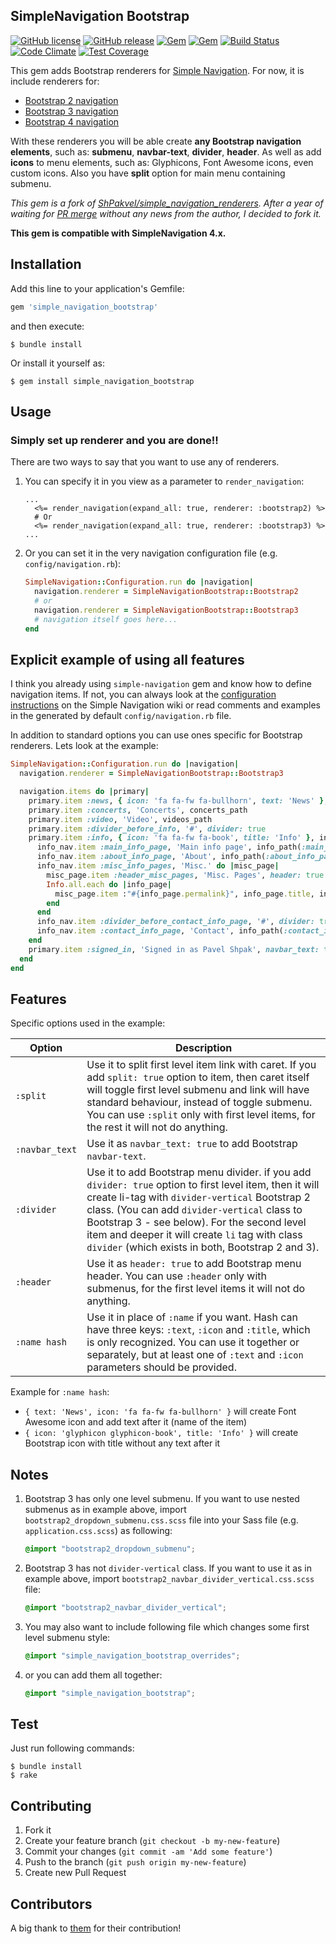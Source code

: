 ## SimpleNavigation Bootstrap

[![GitHub license](https://img.shields.io/github/license/jbox-web/simple_navigation_bootstrap.svg)](https://github.com/jbox-web/simple_navigation_bootstrap/blob/master/LICENSE)
[![GitHub release](https://img.shields.io/github/release/jbox-web/simple_navigation_bootstrap.svg)](https://github.com/jbox-web/simple_navigation_bootstrap/releases/latest)
[![Gem](https://img.shields.io/gem/v/simple_navigation_bootstrap.svg)](https://rubygems.org/gems/simple_navigation_bootstrap/versions/1.0.1)
[![Gem](https://img.shields.io/gem/dtv/simple_navigation_bootstrap.svg)](https://rubygems.org/gems/simple_navigation_bootstrap/versions/1.0.1)
[![Build Status](https://travis-ci.org/jbox-web/simple_navigation_bootstrap.svg?branch=master)](https://travis-ci.org/jbox-web/simple_navigation_bootstrap)
[![Code Climate](https://codeclimate.com/github/jbox-web/simple_navigation_bootstrap/badges/gpa.svg)](https://codeclimate.com/github/jbox-web/simple_navigation_bootstrap)
[![Test Coverage](https://codeclimate.com/github/jbox-web/simple_navigation_bootstrap/badges/coverage.svg)](https://codeclimate.com/github/jbox-web/simple_navigation_bootstrap/coverage)

This gem adds Bootstrap renderers for [Simple Navigation](https://github.com/codeplant/simple-navigation). For now, it is include renderers for:

* [Bootstrap 2 navigation](http://getbootstrap.com/2.3.2/components.html#navbar)
* [Bootstrap 3 navigation](https://getbootstrap.com/docs/3.3/components/#navbar)
* [Bootstrap 4 navigation](https://getbootstrap.com/docs/4.0/components/navbar/)

With these renderers you will be able create **any Bootstrap navigation elements**, such as: **submenu**, **navbar-text**, **divider**, **header**.
As well as add **icons** to menu elements, such as: Glyphicons, Font Awesome icons, even custom icons. Also you have **split** option for main menu containing submenu.

*This gem is a fork of [ShPakvel/simple\_navigation\_renderers](https://github.com/ShPakvel/simple_navigation_renderers).*
*After a year of waiting for [PR merge](https://github.com/ShPakvel/simple_navigation_renderers/pull/14) without any news from the author, I decided to fork it.*

**This gem is compatible with SimpleNavigation 4.x.**

## Installation

Add this line to your application's Gemfile:

```ruby
gem 'simple_navigation_bootstrap'
```

and then execute:

```console
$ bundle install
```

Or install it yourself as:

```console
$ gem install simple_navigation_bootstrap
```

## Usage

### Simply set up renderer and you are done!!

There are two ways to say that you want to use any of renderers.

1. You can specify it in you view as a parameter to `render_navigation`:

    ```erb
    ...
      <%= render_navigation(expand_all: true, renderer: :bootstrap2) %>
      # Or
      <%= render_navigation(expand_all: true, renderer: :bootstrap3) %>
    ...
    ```

2. Or you can set it in the very navigation configuration file (e.g. `config/navigation.rb`):

    ```ruby
    SimpleNavigation::Configuration.run do |navigation|
      navigation.renderer = SimpleNavigationBootstrap::Bootstrap2
      # or
      navigation.renderer = SimpleNavigationBootstrap::Bootstrap3
      # navigation itself goes here...
    end
    ```

## Explicit example of using all features

I think you already using `simple-navigation` gem and know how to define navigation items.
If not, you can always look at the [configuration instructions](https://github.com/andi/simple-navigation/wiki/Configuration) on the Simple Navigation wiki or read comments and examples in the generated by default `config/navigation.rb` file.

In addition to standard options you can use ones specific for Bootstrap renderers.
Lets look at the example:

```ruby
SimpleNavigation::Configuration.run do |navigation|
  navigation.renderer = SimpleNavigationBootstrap::Bootstrap3

  navigation.items do |primary|
    primary.item :news, { icon: 'fa fa-fw fa-bullhorn', text: 'News' }, news_index_path
    primary.item :concerts, 'Concerts', concerts_path
    primary.item :video, 'Video', videos_path
    primary.item :divider_before_info, '#', divider: true
    primary.item :info, { icon: 'fa fa-fw fa-book', title: 'Info' }, info_index_path, split: true do |info_nav|
      info_nav.item :main_info_page, 'Main info page', info_path(:main_info_page)
      info_nav.item :about_info_page, 'About', info_path(:about_info_page)
      info_nav.item :misc_info_pages, 'Misc.' do |misc_page|
        misc_page.item :header_misc_pages, 'Misc. Pages', header: true
        Info.all.each do |info_page|
          misc_page.item :"#{info_page.permalink}", info_page.title, info_path(info_page)
        end
      end
      info_nav.item :divider_before_contact_info_page, '#', divider: true
      info_nav.item :contact_info_page, 'Contact', info_path(:contact_info_page)
    end
    primary.item :signed_in, 'Signed in as Pavel Shpak', navbar_text: true
  end
end
```

## Features

Specific options used in the example:

|    Option     | Description
|---------------|--------------
|`:split`       | Use it to split first level item link with caret. If you add `split: true` option to item, then caret itself will toggle first level submenu and link will have standard behaviour, instead of toggle submenu. You can use `:split` only with first level items, for the rest it will not do anything.
|`:navbar_text` | Use it as `navbar_text: true` to add Bootstrap `navbar-text`.
|`:divider`     | Use it to add Bootstrap menu divider. if you add `divider: true` option to first level item, then it will create li-tag with `divider-vertical` Bootstrap 2 class. (You can add `divider-vertical` class to Bootstrap 3 - see below). For the second level item and deeper it will create `li` tag with class `divider` (which exists in both, Bootstrap 2 and 3).
|`:header`      | Use it as `header: true` to add Bootstrap menu header. You can use `:header` only with submenus, for the first level items it will not do anything.
|`:name hash`   | Use it in place of `:name` if you want. Hash can have three keys: `:text`, `:icon` and `:title`, which is only recognized. You can use it together or separately, but at least one of `:text` and `:icon` parameters should be provided.

Example for `:name hash`:

* `{ text: 'News', icon: 'fa fa-fw fa-bullhorn' }` will create Font Awesome icon and add text after it (name of the item)
* `{ icon: 'glyphicon glyphicon-book', title: 'Info' }` will create Bootstrap icon with title without any text after it

## Notes

1. Bootstrap 3 has only one level submenu. If you want to use nested submenus as in example above, import `bootstrap2_dropdown_submenu.css.scss` file into your Sass file (e.g. `application.css.scss`) as following:

    ```scss
    @import "bootstrap2_dropdown_submenu";
    ```

2. Bootstrap 3 has not `divider-vertical` class. If you want to use it as in example above, import `bootstrap2_navbar_divider_vertical.css.scss` file:

    ```scss
    @import "bootstrap2_navbar_divider_vertical";
    ```

3. You may also want to include following file which changes some first level submenu style:

    ```scss
    @import "simple_navigation_bootstrap_overrides";
    ```

4. or you can add them all together:

    ```scss
    @import "simple_navigation_bootstrap";
    ```

## Test

Just run following commands:

```console
$ bundle install
$ rake
```


## Contributing

1. Fork it
2. Create your feature branch (`git checkout -b my-new-feature`)
3. Commit your changes (`git commit -am 'Add some feature'`)
4. Push to the branch (`git push origin my-new-feature`)
5. Create new Pull Request


## Contributors

A big thank to [them](https://github.com/jbox-web/simple_navigation_bootstrap/blob/master/AUTHORS) for their contribution!
